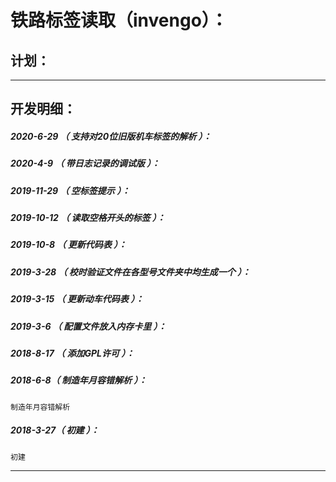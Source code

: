 铁路标签读取（invengo）：
===================================================================

计划：
-------------------------------------------------------------------

*******************************************************************

开发明细：
-------------------------------------------------------------------

##### 2020-6-29 （ 支持对20位旧版机车标签的解析 ）：

##### 2020-4-9 （ 带日志记录的调试版 ）：

##### 2019-11-29 （ 空标签提示 ）：

##### 2019-10-12 （ 读取空格开头的标签 ）：

##### 2019-10-8 （ 更新代码表 ）：

##### 2019-3-28 （ 校时验证文件在各型号文件夹中均生成一个 ）：

##### 2019-3-15 （ 更新动车代码表 ）：

##### 2019-3-6 （ 配置文件放入内存卡里 ）：

##### 2018-8-17 （ 添加GPL许可 ）：

##### 2018-6-8（ 制造年月容错解析 ）：
	制造年月容错解析

##### 2018-3-27（ 初建 ）：
	初建

*******************************************************************
